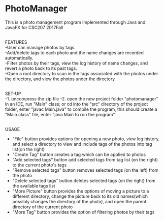 # PhotoManager
This is a photo management program implemented through Java and JavaFX for CSC207 2017Fall<br /> <br /> 

FEATURES<br /> 
-User can manage photos by tags<br /> 
-Add/delete tags to each photo and the name changes are recorded automatically. <br /> 
-Filter photos by their tags, view the log history of name changes, and revert a photo back to its past tags. <br /> 
-Open a root directory to scan in the tags associated with the photos under the directory, and view the photos under the directory
<br /><br />  

SET-UP<br /> 
-1. uncompress the zip file
-2. open the new project folder "photomanager" in an IDE, run "Main" class; or cd into the "src" directory of the project folder, enter "javac Main.java" to compile the program, this should create a "Main.class" file, enter "java Main to run the program"
<br /><br />

USAGE<br />
- "File" button provides options for opening a new photo, view log history, and select a directory to view and include tags of the photos into tag list(on the right)<br />
- "Create Tag" button creates a tag which can be applied to photos<br />
- "Add selected tags" button add selected tags from tag list (on the right) to the current photo's tags<br />
- "Remove selected tags" button removes selected tags (on the left) from the photo<br />
- "Delete selected tags" button deletes selected tags (on the right) from the available tags list<br />
- "More Picture" button provides the options of moving a picture to a different directory, change the picture back to its old names(which possibly changes the directory of the photo), and open the parent directory of the current photo<br />
- "More Tag" button provides the option of filtering photos by their tags<br />
